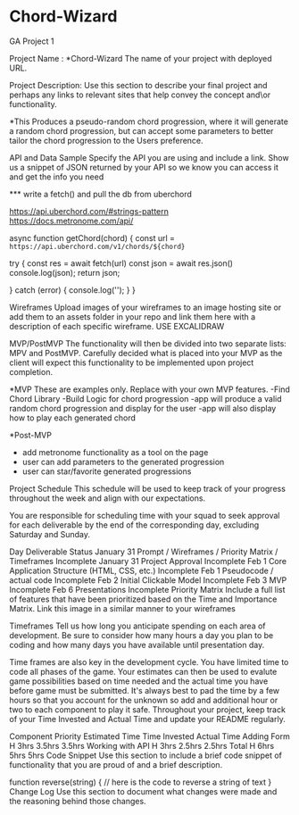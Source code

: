 # Chord-Wizard
GA Project 1

Project Name : *Chord-Wizard
The name of your project with deployed URL.

Project Description:
 Use this section to describe your final project and perhaps any links to relevant sites that help convey the concept and\or functionality.
 
*This Produces a pseudo-random chord progression, where it will generate a random chord progression, but can accept some parameters to better tailor the chord progression to the Users preference. 

API and Data Sample
Specify the API you are using and include a link. Show us a snippet of JSON returned by your API so we know you can access it and get the info you need

*** write a fetch() and pull the db from uberchord

https://api.uberchord.com/#strings-pattern
https://docs.metronome.com/api/


async function getChord(chord) {
const url = `https://api.uberchord.com/v1/chords/${chord}`

  try {
    const res = await fetch(url)
    const json = await res.json()
    console.log(json);
    return json;
  
  } catch (error) {
    console.log('');
  }
}


Wireframes
Upload images of your wireframes to an image hosting site or add them to an assets folder in your repo and link them here with a description of each specific wireframe.
USE EXCALIDRAW

MVP/PostMVP
The functionality will then be divided into two separate lists: MPV and PostMVP. Carefully decided what is placed into your MVP as the client will expect this functionality to be implemented upon project completion.

*MVP
These are examples only. Replace with your own MVP features.
-Find Chord Library
-Build Logic for chord progression
-app will produce a valid random chord progression and display for the user
-app will also display how to play each generated chord

*Post-MVP
- add metronome functionality as a tool on the page
- user can add parameters to the generated progression
- user can star/favorite generated progressions


Project Schedule
This schedule will be used to keep track of your progress throughout the week and align with our expectations.

You are responsible for scheduling time with your squad to seek approval for each deliverable by the end of the corresponding day, excluding Saturday and Sunday.

Day	Deliverable	Status
January 31	Prompt / Wireframes / Priority Matrix / Timeframes	Incomplete
January 31		Project Approval	Incomplete
Feb 1		Core Application Structure (HTML, CSS, etc.)	Incomplete
Feb 1		Pseudocode / actual code	Incomplete
Feb 2		Initial Clickable Model	Incomplete
Feb 3	MVP	Incomplete
Feb 6	Presentations	Incomplete
Priority Matrix
Include a full list of features that have been prioritized based on the Time and Importance Matrix. Link this image in a similar manner to your wireframes

Timeframes
Tell us how long you anticipate spending on each area of development. Be sure to consider how many hours a day you plan to be coding and how many days you have available until presentation day.

Time frames are also key in the development cycle. You have limited time to code all phases of the game. Your estimates can then be used to evalute game possibilities based on time needed and the actual time you have before game must be submitted. It's always best to pad the time by a few hours so that you account for the unknown so add and additional hour or two to each component to play it safe. Throughout your project, keep track of your Time Invested and Actual Time and update your README regularly.

Component	Priority	Estimated Time	Time Invested	Actual Time
Adding Form	H	3hrs	3.5hrs	3.5hrs
Working with API	H	3hrs	2.5hrs	2.5hrs
Total	H	6hrs	5hrs	5hrs
Code Snippet
Use this section to include a brief code snippet of functionality that you are proud of and a brief description.

function reverse(string) {
	// here is the code to reverse a string of text
}
Change Log
Use this section to document what changes were made and the reasoning behind those changes.

